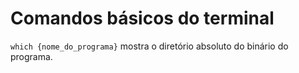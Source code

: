 # Comandos básicos do terminal
`which {nome_do_programa}` mostra o diretório absoluto do binário do programa.